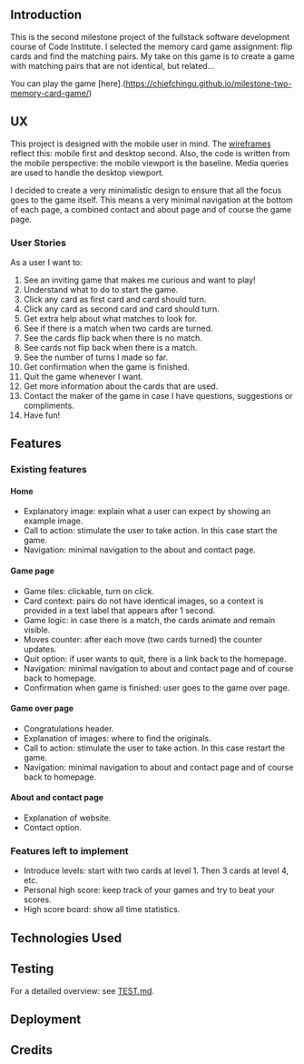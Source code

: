 ## Introduction
This is the second milestone project of the fullstack software development course of Code Institute. I selected the memory card game assignment: flip cards and find the matching pairs. My take on this game is to create a game with matching pairs that are not identical, but related...

You can play the game [here].(https://chiefchingu.github.io/milestone-two-memory-card-game/)

## UX
This project is designed with the mobile user in mind. The [wireframes](#) reflect this: mobile first and desktop second. Also, the code is written from the mobile perspective: the mobile viewport is the baseline. Media queries are used to handle the desktop viewport.

I decided to create a very minimalistic design to ensure that all the focus goes to the game itself. This means a very minimal navigation at the bottom of each page, a combined contact and about page and of course the game page.

### User Stories
As a user I want to:

1. See an inviting game that makes me curious and want to play!
2. Understand what to do to start the game.
3. Click any card as first card and card should turn.
4. Click any card as second card and card should turn.
5. Get extra help about what matches to look for.
6. See if there is a match when two cards are turned.
7. See the cards flip back when there is no match.
8. See cards not flip back when there is a match.
9. See the number of turns I made so far.
10. Get confirmation when the game is finished.
11. Quit the game whenever I want.
12. Get more information about the cards that are used.
13. Contact the maker of the game in case I have questions, suggestions or compliments.
14. Have fun!

## Features
### Existing features
#### Home
- Explanatory image: explain what a user can expect by showing an example image.
- Call to action: stimulate the user to take action. In this case start the game.
- Navigation: minimal navigation to the about and contact page.

#### Game page
- Game tiles: clickable, turn on click.
- Card context: pairs do not have identical images, so a context is provided in a text label that appears after 1 second.
- Game logic: in case there is a match, the cards animate and remain visible.
- Moves counter: after each move (two cards turned) the counter updates.
- Quit option: if user wants to quit, there is a link back to the homepage.
- Navigation: minimal navigation to about and contact page and of course back to homepage.
- Confirmation when game is finished: user goes to the game over page.

#### Game over page
- Congratulations header.
- Explanation of images: where to find the originals.
- Call to action: stimulate the user to take action. In this case restart the game.
- Navigation: minimal navigation to about and contact page and of course back to homepage.

#### About and contact page
- Explanation of website.
- Contact option.

### Features left to implement
- Introduce levels: start with two cards at level 1. Then 3 cards at level 4, etc.
- Personal high score: keep track of your games and try to beat your scores.
- High score board: show all time statistics.

## Technologies Used

## Testing
For a detailed overview: see [TEST.md](https://github.com/ChiefChingu/milestone-two-memory-card-game/blob/master/TEST.md).

## Deployment

## Credits